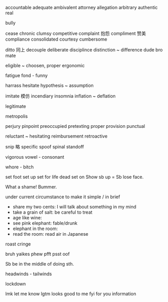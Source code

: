 

accountable
adequate
ambivalent
attorney
allegation
arbitrary
authentic real

bully

cease
chronic
clumsy
competitive
complaint 抱怨  compliment 赞美
compliance
consolidated
courtesy
cumbersome

ditto    同上
decouple
deliberate
disciplince
distinction ~ difference
dude bro mate

eligible ~ choosen, proper
ergonomic

fatigue
fond - funny

harrass
hesitate
hypothesis ~ assumption

imitate  模仿
incendiary
insomnia
inflation ~ deflation


legitimate

metropolis

perjury
pinpoint
preoccupied
pretexting
proper
provision
punctual

reluctant ~ hesitating
reimbursement
retroactive

snip  略
specific
spoof
spinal
standoff

vigorous
vowel - consonant

whore - bitch


set foot
set up
set for life
dead set on
Show sb up = Sb lose face.

What a shame!
Bummer.

under current circumstance
to make it simple / in brief

* share my two cents: I will talk about something in my mind
* take a grain of salt: be careful to treat
* age like wine:
* see pink elephant: fable/drunk
* elephant in the room:
* read the room: read air in Japanese

roast
cringe

bruh yaikes
phew
pfft psst
oof


Sb be in the middle of doing sth.

headwinds - tailwinds

lockdown


lmk   let me know
lgtm  looks good to me
fyi   for you information
